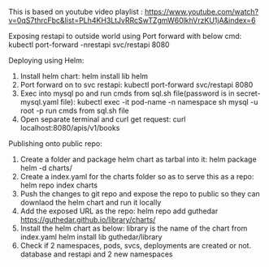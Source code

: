 This is based on youtube video playlist : https://www.youtube.com/watch?v=0qS7thrcFbc&list=PLh4KH3LtJvRRcSwTZgmW60lkhVrzKU1jA&index=6

Exposing  restapi to outside world using Port forward with below cmd:
kubectl port-forward -nrestapi svc/restapi 8080


Deploying using Helm:
1. Install helm chart: 
    helm install lib helm
2. Port forward on to svc restapi: 
    kubectl port-forward svc/restapi 8080
3. Exec into mysql po and run cmds from sql.sh file(password is in secret-mysql.yaml file): 
    kubectl exec -it pod-name -n namespace sh 
    mysql -u root -p 
    run cmds from sql.sh file 
4. Open separate terminal and curl get request: 
    curl localhost:8080/apis/v1/books



Publishing onto public repo:
1. Create a folder and package helm chart as tarbal into it: 
    helm package helm -d charts/
2. Create a index.yaml for the charts folder so as to serve this as a repo: 
    helm repo index charts
3. Push the changes to git repo and expose the repo to public so they can downlaod the helm chart and run it locally
4. Add the exposed URL as the repo: 
    helm repo add guthedar https://guthedar.github.io/library/charts/
5. Install the helm chart as below: library is the name of the chart from index.yaml 
    helm install lib guthedar/library
6. Check if 2 namespaces, pods, svcs, deployments are created or not. database and restapi and 2 new namespaces

